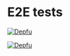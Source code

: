 # E2E tests

[![Depfu](https://badges.depfu.com/badges/57a7be0a1f1f7ff7a9806a4492e300e1/status.svg)](https://depfu.com)

[![Depfu](https://badges.depfu.com/badges/57a7be0a1f1f7ff7a9806a4492e300e1/overview.svg)](https://depfu.com/github/RogierdeRuijter/montepoeli?project_id=10388)

